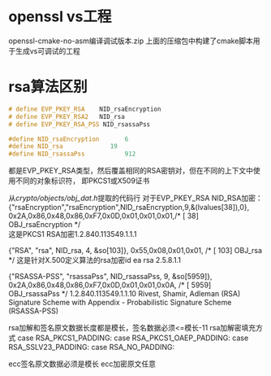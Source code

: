 # openssl vs工程
openssl-cmake-no-asm编译调试版本.zip 
上面的压缩包中构建了cmake脚本用于生成vs可调试的工程


# rsa算法区别
```cpp
# define EVP_PKEY_RSA    NID_rsaEncryption
# define EVP_PKEY_RSA2   NID_rsa
# define EVP_PKEY_RSA_PSS NID_rsassaPss

#define NID_rsaEncryption       6
#define NID_rsa             19
#define NID_rsassaPss           912
```
都是EVP_PKEY_RSA类型，然后覆盖相同的RSA密钥对，但在不同的上下文中使用不同的对象标识符，
即PKCS1或X509证书

从*crypto/objects/obj_dat.h*提取的代码行
对于EVP_PKEY_RSA NID_RSA加密：
{"rsaEncryption","rsaEncryption",NID_rsaEncryption,9,&(lvalues[38]),0},
0x2A,0x86,0x48,0x86,0xF7,0x0D,0x01,0x01,0x01,/* [ 38] OBJ_rsaEncryption */    
这是PKCS1 RSA加密1.2.840.113549.1.1.1


{"RSA", "rsa", NID_rsa, 4, &so[103]},
0x55,0x08,0x01,0x01,                           /* [  103] OBJ_rsa */
这是针对X.500定义算法的rsa加密id ea rsa 2.5.8.1.1


{"RSASSA-PSS", "rsassaPss", NID_rsassaPss, 9, &so[5959]},
0x2A,0x86,0x48,0x86,0xF7,0x0D,0x01,0x01,0x0A,  /* [ 5959] OBJ_rsassaPss */
1.2.840.113549.1.1.10
Rivest, Shamir, Adleman (RSA) Signature Scheme with Appendix - Probabilistic Signature Scheme (RSASSA-PSS)


rsa加解和签名原文数据长度都是模长，签名数据必须<=模长-11
rsa加解密填充方式
case RSA_PKCS1_PADDING:
case RSA_PKCS1_OAEP_PADDING:
case RSA_SSLV23_PADDING:
case RSA_NO_PADDING:


ecc签名原文数据必须是模长
ecc加密原文任意
